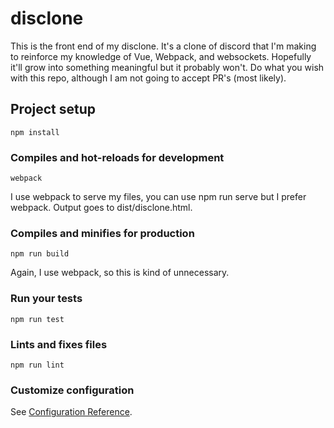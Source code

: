 # disclone

This is the front end of my disclone. It's a clone of discord that I'm making to reinforce my knowledge of Vue, Webpack, and websockets. Hopefully it'll grow into something meaningful but it probably won't. Do what you wish with this repo, although I am not going to accept PR's (most likely).

## Project setup
```
npm install
```

### Compiles and hot-reloads for development
```
webpack
```
I use webpack to serve my files, you can use npm run serve but I prefer webpack. Output goes to dist/disclone.html.

### Compiles and minifies for production
```
npm run build
```
Again, I use webpack, so this is kind of unnecessary.

### Run your tests
```
npm run test
```

### Lints and fixes files
```
npm run lint
```

### Customize configuration
See [Configuration Reference](https://cli.vuejs.org/config/).